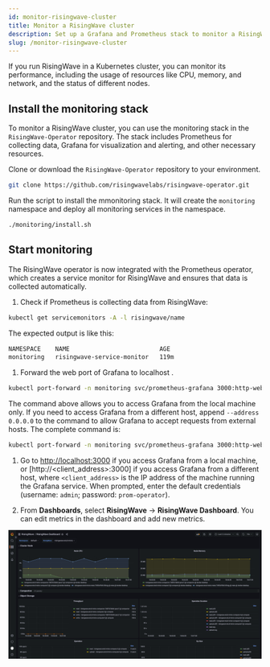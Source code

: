 ```yaml
---
id: monitor-risingwave-cluster
title: Monitor a RisingWave cluster
description: Set up a Grafana and Prometheus stack to monitor a RisingWave cluster.
slug: /monitor-risingwave-cluster
---
```

<head>
  <link rel="canonical" href="https://docs.risingwave.com/docs/current/monitor-risingwave-cluster/" />
</head>

If you run RisingWave in a Kubernetes cluster, you can monitor its performance, including the usage of resources like CPU, memory, and network, and the status of different nodes.

## Install the monitoring stack

To monitor a RisingWave cluster, you can use the monitoring stack in the `RisingWave-Operator` repository. The stack includes Prometheus for collecting data, Grafana for visualization and alerting, and other necessary resources.

Clone or download the `RisingWave-Operator` repository to your environment.

```bash
git clone https://github.com/risingwavelabs/risingwave-operator.git
```

Run the script to install the mmonitoring stack. It will create the `monitoring` namespace and deploy all monitoring services in the namespace.

```bash
./monitoring/install.sh
```

## Start monitoring

The RisingWave operator is now integrated with the Prometheus operator, which creates a service monitor for RisingWave and ensures that data is collected automatically.

1. Check if Prometheus is collecting data from RisingWave:

```bash
kubectl get servicemonitors -A -l risingwave/name
```

The expected output is like this:

```bash
NAMESPACE    NAME                         AGE
monitoring   risingwave-service-monitor   119m
```

1. Forward the web port of Grafana to localhost .

```bash
kubectl port-forward -n monitoring svc/prometheus-grafana 3000:http-web
```

The command above allows you to access Grafana from the local machine only. If you need to access Grafana from a different host, append `--address 0.0.0.0` to the command to allow Grafana to accept requests from external hosts. The complete command is:

```bash
kubectl port-forward -n monitoring svc/prometheus-grafana 3000:http-web --address 0.0.0.0
```

1. Go to [http://localhost:3000](http://localhost:3000) if you access Grafana from a local machine, or [http://<client_address>:3000] if you access Grafana from a different host, where `<client_address>` is the IP address of the machine running the Grafana service. When prompted, enter the default credentials (username: `admin`; password: `prom-operator`).

1. From **Dashboards**, select **RisingWave** -> **RisingWave Dashboard**. You can edit metrics in the dashboard and add new metrics.

![RisingWave Dashboard in Grafana](../images/risingwave-grafana-k8s.png)
